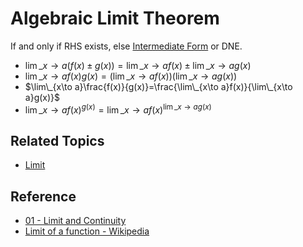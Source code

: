 # Algebraic Limit Theorem

If and only if RHS exists, else [Intermediate Form](Intermediate%20Form.md) or DNE.

* $\lim\_{x\to a}\left(f(x)\pm g(x)\right)=\lim\_{x\to a}f(x)\pm\lim\_{x\to a}g(x)$
* $\lim\_{x\to a}f(x)g(x)=\left(\lim\_{x\to a}f(x)\right)\left(\lim\_{x\to a}g(x)\right)$
* $\lim\_{x\to a}\frac{f(x)}{g(x)}=\frac{\lim\_{x\to a}f(x)}{\lim\_{x\to a}g(x)}$
* $\lim\_{x\to a}f(x)^{g(x)}=\lim\_{x\to a}f(x)^{\lim\_{x\to a}g(x)}$

## Related Topics

* [Limit](Limit.md)

## Reference

* [01 - Limit and Continuity](../../../../00%20-%20Summary/SCMA104%20-%20System%20of%20Ordinary%20Differential%20Equations%20and%20Applications%20in%20Medical%20Science/01%20-%20Limit%20and%20Continuity.md)
* [Limit of a function - Wikipedia](https://en.wikipedia.org/wiki/Limit_of_a_function)
